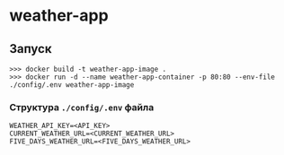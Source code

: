 # weather-app

## Запуск

```
>>> docker build -t weather-app-image .
>>> docker run -d --name weather-app-container -p 80:80 --env-file ./config/.env weather-app-image
```

### Структура `./config/.env` файла

```
WEATHER_API_KEY=<API_KEY>
CURRENT_WEATHER_URL=<CURRENT_WEATHER_URL>
FIVE_DAYS_WEATHER_URL=<FIVE_DAYS_WEATHER_URL>
```
